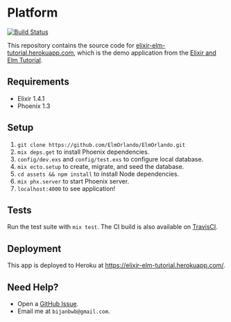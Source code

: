# Platform

[![Build Status](https://travis-ci.org/elixir-elm-tutorial/platform.svg?branch=master)](https://travis-ci.org/elixir-elm-tutorial/platform)

This repository contains the source code for
[elixir-elm-tutorial.herokuapp.com](https://elixir-elm-tutorial.herokuapp.com/),
which is the demo application from the
[Elixir and Elm Tutorial](https://leanpub.com/elixir-elm-tutorial).

## Requirements

- Elixir 1.4.1
- Phoenix 1.3

## Setup

1. `git clone https://github.com/ElmOrlando/ElmOrlando.git`
2. `mix deps.get` to install Phoenix dependencies.
3. `config/dev.exs` and `config/test.exs` to configure local database.
4. `mix ecto.setup` to create, migrate, and seed the database.
5. `cd assets && npm install` to install Node dependencies.
6. `mix phx.server` to start Phoenix server.
7. `localhost:4000` to see application!

## Tests

Run the test suite with `mix test`. The CI build is also available on
[TravisCI](https://travis-ci.org/elixir-elm-tutorial/platform).

## Deployment

This app is deployed to Heroku at https://elixir-elm-tutorial.herokuapp.com/.

## Need Help?

- Open a [GitHub Issue](https://github.com/elixir-elm-tutorial/platform/issues).
- Email me at `bijanbwb@gmail.com`.

